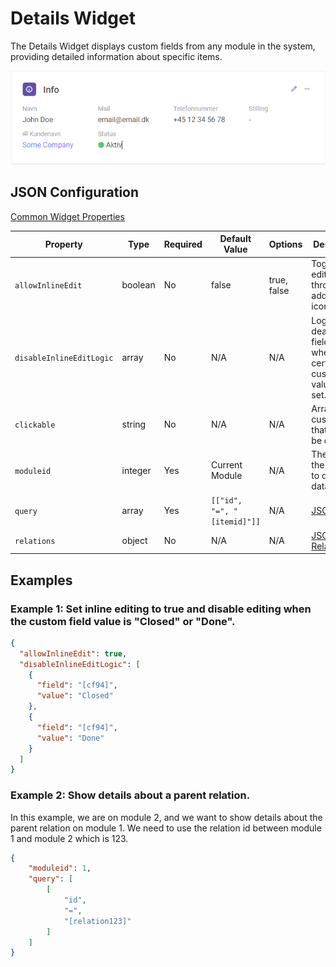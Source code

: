 # Details Widget

The Details Widget displays custom fields from any module in the system, providing detailed information about specific items.

![Alt text](images/apps-details.png)

## JSON Configuration

[Common Widget Properties](/docs/apps/widgets/common-properties.md)

| Property                 | Type    | Required | Default Value  | Options        | Description                                                                 |
|--------------------------|---------|----------|----------------|----------------|-----------------------------------------------------------------------------|
| `allowInlineEdit`        | boolean | No       | false          | true, false    | Toggle field editing through an added edit icon.                            |
| `disableInlineEditLogic` | array   | No       | N/A            | N/A            | Logic to deactivate field editing when certain custom field values are set. |
| `clickable`              | string  | No       | N/A            | N/A            | Array of customfields that should be clickable.                             |
| `moduleid`               | integer | Yes      | Current Module | N/A            | The ID of the module to display data from.                                  |
| `query`                  | array   | Yes      | `[["id", "=", "[itemid]"]]` | N/A | [JSON Query](/docs/JSON/json-query.md)                                    |
| `relations`              | object  | No       | N/A            | N/A            | [JSON Relations](/docs/JSON/json-relations.md)                              |


## Examples

### Example 1: Set inline editing to true and disable editing when the custom field value is "Closed" or "Done".

```json
{
  "allowInlineEdit": true,
  "disableInlineEditLogic": [  
    {
      "field": "[cf94]",
      "value": "Closed" 
    },
    {
      "field": "[cf94]",
      "value": "Done" 
    }
  ]
}
```

### Example 2: Show details about a parent relation.
In this example, we are on module 2, and we want to show details about the parent relation on module 1.
We need to use the relation id between module 1 and module 2 which is 123.

```json
{
    "moduleid": 1,
    "query": [
        [
            "id",
            "=",
            "[relation123]"
        ]
    ]
}
```
